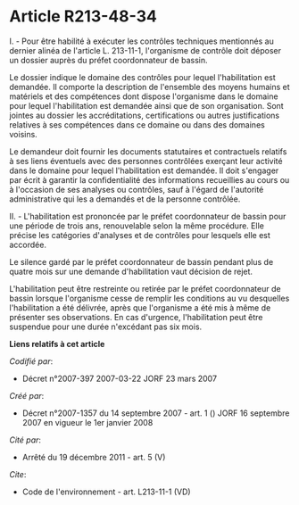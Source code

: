 # Article R213-48-34

I. - Pour être habilité à exécuter les contrôles techniques mentionnés au dernier alinéa de l'article L. 213-11-1,
l'organisme de contrôle doit déposer un dossier auprès du préfet coordonnateur de bassin.

Le dossier indique le domaine des contrôles pour lequel l'habilitation est demandée. Il comporte la description de l'ensemble
des moyens humains et matériels et des compétences dont dispose l'organisme dans le domaine pour lequel l'habilitation est
demandée ainsi que de son organisation. Sont jointes au dossier les accréditations, certifications ou autres justifications
relatives à ses compétences dans ce domaine ou dans des domaines voisins.

Le demandeur doit fournir les documents statutaires et contractuels relatifs à ses liens éventuels avec des personnes
contrôlées exerçant leur activité dans le domaine pour lequel l'habilitation est demandée. Il doit s'engager par écrit à
garantir la confidentialité des informations recueillies au cours ou à l'occasion de ses analyses ou contrôles, sauf à
l'égard de l'autorité administrative qui les a demandés et de la personne contrôlée.

II. - L'habilitation est prononcée par le préfet coordonnateur de bassin pour une période de trois ans, renouvelable selon la
même procédure. Elle précise les catégories d'analyses et de contrôles pour lesquels elle est accordée.

Le silence gardé par le préfet coordonnateur de bassin pendant plus de quatre mois sur une demande d'habilitation vaut
décision de rejet.

L'habilitation peut être restreinte ou retirée par le préfet coordonnateur de bassin lorsque l'organisme cesse de remplir les
conditions au vu desquelles l'habilitation a été délivrée, après que l'organisme a été mis à même de présenter ses
observations. En cas d'urgence, l'habilitation peut être suspendue pour une durée n'excédant pas six mois.

**Liens relatifs à cet article**

_Codifié par_:

  - Décret n°2007-397 2007-03-22 JORF 23 mars 2007

_Créé par_:

  - Décret n°2007-1357 du 14 septembre 2007 - art. 1 () JORF 16 septembre 2007 en vigueur le 1er janvier 2008

_Cité par_:

  - Arrêté du 19 décembre 2011 - art. 5 (V)

_Cite_:

  - Code de l'environnement - art. L213-11-1 (VD)
